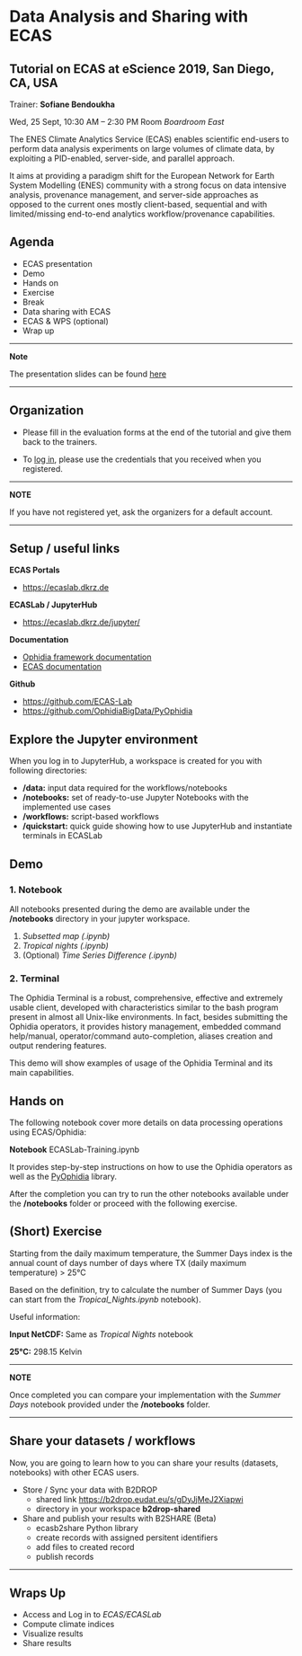 # Data Analysis and Sharing with ECAS

## Tutorial on ECAS at eScience 2019, San Diego, CA, USA

Trainer: **Sofiane Bendoukha**

Wed, 25 Sept, 10:30 AM – 2:30 PM Room *Boardroom East* 


The ENES Climate Analytics Service (ECAS) enables scientific end-users to perform data analysis experiments on large volumes of climate data, by exploiting a PID-enabled, server-side, and parallel approach.

It aims at providing a paradigm shift for the European Network for Earth System Modelling (ENES) community with a strong focus on data intensive analysis, provenance management, and server-side approaches as opposed to the current ones mostly client-based, sequential and with limited/missing end-to-end analytics workflow/provenance capabilities.


## Agenda


* ECAS presentation 
* Demo
* Hands on 
* Exercise
* Break  
* Data sharing with ECAS
* ECAS & WPS (optional) 
* Wrap up

---
**Note**

The presentation slides can be found [here](https://statiksof.github.io/ECAS-EsCience-2019/)

---

## Organization

* Please fill in the evaluation forms at the end of the tutorial and give them back to the trainers.

* To [log in](https://ecaslab.dkrz.de/jupyter/), please use the credentials that you received when you registered.

---
**NOTE**

If you have not registered yet, ask the organizers for a default account.

---

## Setup / useful links

**ECAS Portals**

- https://ecaslab.dkrz.de

**ECASLab / JupyterHub** 

- https://ecaslab.dkrz.de/jupyter/

**Documentation**

- [Ophidia framework documentation](http://ophidia.cmcc.it/documentation/users/index.html)
- [ECAS documentation](https://ee-docs.readthedocs.io/en/latest/)

**Github**

- https://github.com/ECAS-Lab
- https://github.com/OphidiaBigData/PyOphidia


## Explore the Jupyter environment

When you log in to JupyterHub, a workspace is created for you with following directories:

- **/data:** input data required for the workflows/notebooks
- **/notebooks:** set of ready-to-use Jupyter Notebooks with the implemented use cases
- **/workflows:** script-based workflows
- **/quickstart:** quick guide showing how to use JupyterHub and instantiate terminals in ECASLab


## Demo

### 1. Notebook

All notebooks presented during the demo are available under the **/notebooks** directory in your jupyter workspace.

1. *Subsetted map (.ipynb)*
2. *Tropical nights (.ipynb)* 
3. (Optional) *Time Series Difference (.ipynb)*

### 2. Terminal

The Ophidia Terminal is a robust, comprehensive, effective and extremely usable client, developed with characteristics similar to the bash program present in almost all Unix-like environments. In fact, besides submitting the Ophidia operators, it provides history management, embedded command help/manual, operator/command auto-completion, aliases creation and output rendering features. 

This demo will show examples of usage of the Ophidia Terminal and its main capabilities.

## Hands on

The following notebook cover more details on data processing operations using ECAS/Ophidia:

**Notebook** ECASLab-Training.ipynb

It provides step-by-step instructions on how to use the Ophidia operators as well as the [PyOphidia](https://github.com/OphidiaBigData/PyOphidia) library.

After the completion you can try to run the other notebooks available under the **/notebooks** folder or proceed with the following exercise.


## (Short) Exercise 

Starting from the daily maximum temperature, the Summer Days index is the annual count of days number of days where TX (daily maximum temperature) > 25°C

Based on the definition, try to calculate the number of Summer Days (you can start from the *Tropical_Nights.ipynb* notebook).

Useful information:

**Input NetCDF:** Same as *Tropical Nights* notebook

**25°C:** 298.15 Kelvin

---
**NOTE**

Once completed you can compare your implementation with the *Summer Days* notebook provided under the **/notebooks** folder. 

---

## Share your datasets / workflows

Now, you are going to learn how to you can share your results (datasets, notebooks) with other ECAS users. 

* Store / Sync your data with B2DROP
  * shared link https://b2drop.eudat.eu/s/gDyJjMeJ2Xiapwi
  * directory in your workspace **b2drop-shared**
* Share and publish your results with B2SHARE (Beta)
  * ecasb2share Python library 
  * create records with assigned persitent identifiers 
  * add files to created record
  * publish records 

---

## Wraps Up

+ Access and Log in to *ECAS/ECASLab*
+ Compute climate indices
+ Visualize results
+ Share results 
